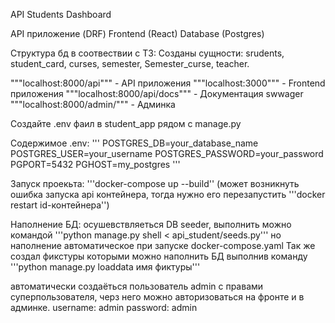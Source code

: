 API Students Dashboard

API приложение (DRF)
Frontend (React)
Database (Postgres)

Структура бд в соотвествии с ТЗ:
Созданы сущности:
srudents,
student_card,
curses,
semester,
Semester_curse,
teacher.

"""localhost:8000/api""" - API приложения
"""localhost:3000""" - Frontend приложения
"""localhost:8000/api/docs""" - Документация swwager
"""localhost:8000/admin/""" - Админка


Создайте .env фаил в student_app рядом с manage.py

Содержимое .env:
'''
POSTGRES_DB=your_database_name
POSTGRES_USER=your_username
POSTGRES_PASSWORD=your_password
PGPORT=5432
PGHOST=my_postgres
'''

Запуск проекьта:
'''docker-compose up --build''
(может возникнуть ошибка запуска api контейнера, тогда нужно 
его перезапустить '''docker restart id-контейнера'')

Наполнение БД:
осушевствляеться DB seeder, выполнить можно командой '''python manage.py shell < api_student/seeds.py'''
но наполнение автоматическое при запуске docker-compose.yaml
Так же создал фикстуры которыми можно наполнить БД выполнив команду 
'''python manage.py loaddata имя фиктуры'''

автоматически создаёться пользователь admin c правами суперпользователя, черз него можно авторизоваться
на фронте и в админке.
username: admin 
password: admin